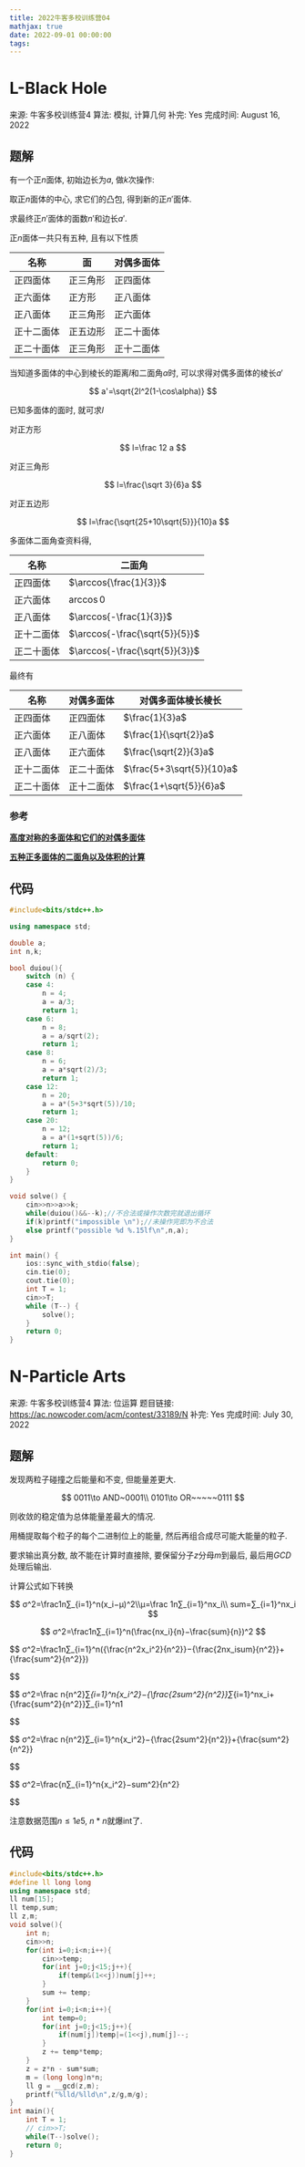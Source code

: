 ```yaml
---
title: 2022牛客多校训练营04
mathjax: true
date: 2022-09-01 00:00:00
tags:
---
```

# L-Black Hole

来源: 牛客多校训练营4
算法: 模拟, 计算几何
补完: Yes
完成时间: August 16, 2022

## 题解

有一个正$n$面体, 初始边长为$a$, 做$k$次操作:

取正$n$面体的中心, 求它们的凸包, 得到新的正$n'$面体.

求最终正$n'$面体的面数$n'$和边长$a'$.

正$n$面体一共只有五种, 且有以下性质

| 名称       | 面       | 对偶多面体 |
| ---------- | -------- | ---------- |
| 正四面体   | 正三角形 | 正四面体   |
| 正六面体   | 正方形   | 正八面体   |
| 正八面体   | 正三角形 | 正六面体   |
| 正十二面体 | 正五边形 | 正二十面体 |
| 正二十面体 | 正三角形 | 正十二面体 |

当知道多面体的中心到棱长的距离$l$和二面角$\alpha$时, 可以求得对偶多面体的棱长$a'$

$$
a'=\sqrt{2l^2(1-\cos\alpha)}
$$

已知多面体的面时, 就可求$l$

对正方形

$$
l=\frac 12 a
$$

对正三角形

$$
l=\frac{\sqrt 3}{6}a
$$

对正五边形

$$
l=\frac{\sqrt{25+10\sqrt{5}}}{10}a
$$

多面体二面角查资料得,

| 名称       | 二面角                         |
| ---------- | ------------------------------ |
| 正四面体   | $\arccos{\frac{1}{3}}$         |
| 正六面体   | $\arccos{0}$                   |
| 正八面体   | $\arccos{-\frac{1}{3}}$        |
| 正十二面体 | $\arccos{-\frac{\sqrt{5}}{5}}$ |
| 正二十面体 | $\arccos{-\frac{\sqrt{5}}{3}}$ |

最终有

| 名称       | 对偶多面体 | 对偶多面体棱长棱长        |
| ---------- | ---------- | ------------------------- |
| 正四面体   | 正四面体   | $\frac{1}{3}a$            |
| 正六面体   | 正八面体   | $\frac{1}{\sqrt{2}}a$     |
| 正八面体   | 正六面体   | $\frac{\sqrt{2}}{3}a$     |
| 正十二面体 | 正二十面体 | $\frac{5+3\sqrt{5}}{10}a$ |
| 正二十面体 | 正十二面体 | $\frac{1+\sqrt{5}}{6}a$   |

### 参考

**[高度对称的多面体和它们的对偶多面体](http://www.matrix67.com/blog/archives/6161)**

****[五种正多面体的二面角以及体积的计算](https://zhuanlan.zhihu.com/p/455979279)****

## 代码

```cpp
#include<bits/stdc++.h>

using namespace std;

double a;
int n,k;

bool duiou(){
    switch (n) {
    case 4:
        n = 4;
        a = a/3;
        return 1;
    case 6:
        n = 8;
        a = a/sqrt(2);
        return 1;
    case 8:
        n = 6;
        a = a*sqrt(2)/3;
        return 1;
    case 12:
        n = 20;
        a = a*(5+3*sqrt(5))/10;
        return 1;
    case 20:
        n = 12;
        a = a*(1+sqrt(5))/6;
        return 1;
    default:
        return 0;
    }
}

void solve() {
    cin>>n>>a>>k;
    while(duiou()&&--k);//不合法或操作次数完就退出循环
    if(k)printf("impossible \n");//未操作完即为不合法
    else printf("possible %d %.15lf\n",n,a);
}

int main() {
    ios::sync_with_stdio(false);
    cin.tie(0);
    cout.tie(0);
    int T = 1;
    cin>>T;
    while (T--) {
        solve();
    }
    return 0;
}
```
# N-Particle Arts

来源: 牛客多校训练营4
算法: 位运算
题目链接: https://ac.nowcoder.com/acm/contest/33189/N
补完: Yes
完成时间: July 30, 2022

## 题解

发现两粒子碰撞之后能量和不变, 但能量差更大.

$$
0011\to AND~0001\\
0101\to OR~~~~~0111 
$$

则收敛的稳定值为总体能量差最大的情况.

用桶提取每个粒子的每个二进制位上的能量, 然后再组合成尽可能大能量的粒子.

要求输出真分数, 故不能在计算时直接除, 要保留分子$z$分母$m$到最后, 最后用$GCD$处理后输出.

计算公式如下转换

$$
σ^2=\frac1n∑_{i=1}^n(x_i−μ)^2\\μ=\frac 1n∑_{i=1}^nx_i\\
sum=∑_{i=1}^nx_i
$$

$$
σ^2=\frac1n∑_{i=1}^n(\frac{nx_i}{n}−\frac{sum}{n})^2
$$

$$
σ^2=\frac1n∑_{i=1}^n({\frac{n^2x_i^2}{n^2}}−{\frac{2nx_isum}{n^2}}+{\frac{sum^2}{n^2}})
                            
$$

$$
σ^2=\frac n{n^2}∑_{i=1}^n{x_i^2}−{\frac{2sum^2}{n^2}}∑_{i=1}^nx_i+{\frac{sum^2}{n^2}}∑_{i=1}^n1
                            
$$

$$
σ^2=\frac n{n^2}∑_{i=1}^n{x_i^2}−{\frac{2sum^2}{n^2}}+{\frac{sum^2}{n^2}}
                            
$$

$$
σ^2=\frac{n∑_{i=1}^n{x_i^2}−sum^2}{n^2}
                            
$$

注意数据范围$n≤1e5$, $n*n$就爆int了.

## 代码

```cpp
#include<bits/stdc++.h>
#define ll long long
using namespace std;
ll num[15];
ll temp,sum;
ll z,m;
void solve(){
    int n;
    cin>>n;
    for(int i=0;i<n;i++){
        cin>>temp;
        for(int j=0;j<15;j++){
            if(temp&(1<<j))num[j]++;
        }
        sum += temp;
    }
    for(int i=0;i<n;i++){
        int temp=0;
        for(int j=0;j<15;j++){
            if(num[j])temp|=(1<<j),num[j]--;
        }
        z += temp*temp;
    }
    z = z*n - sum*sum;
    m = (long long)n*n;
    ll g = __gcd(z,m);
    printf("%lld/%lld\n",z/g,m/g);
}
int main(){
    int T = 1;
    // cin>>T;
    while(T--)solve();
    return 0;
}
```
